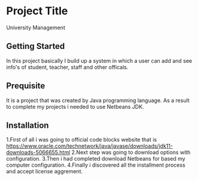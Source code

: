 # Project Title
University Management
## Getting Started
In this project basically I build up a system in which a user can add and see info's of student, teacher, staff and other officals.

## Prequisite
It is a project that was created by Java programming language. As a result to complete my projects i needed to use Netbeans JDK.

## Installation
1.First of all i was going to official code blocks website that is https://www.oracle.com/technetwork/java/javase/downloads/jdk11-downloads-5066655.html
2.Next step was going to download options with configuration.
3.Then i had completed download Netbeans for based my computer configuration.
4.Finally i discovered all the installment process and accept license aggrement.
